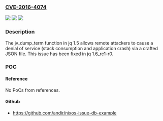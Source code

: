 ### [CVE-2016-4074](https://cve.mitre.org/cgi-bin/cvename.cgi?name=CVE-2016-4074)
![](https://img.shields.io/static/v1?label=Product&message=n%2Fa&color=blue)
![](https://img.shields.io/static/v1?label=Version&message=n%2Fa&color=blue)
![](https://img.shields.io/static/v1?label=Vulnerability&message=n%2Fa&color=brighgreen)

### Description

The jv_dump_term function in jq 1.5 allows remote attackers to cause a denial of service (stack consumption and application crash) via a crafted JSON file. This issue has been fixed in jq 1.6_rc1-r0.

### POC

#### Reference
No PoCs from references.

#### Github
- https://github.com/andir/nixos-issue-db-example

